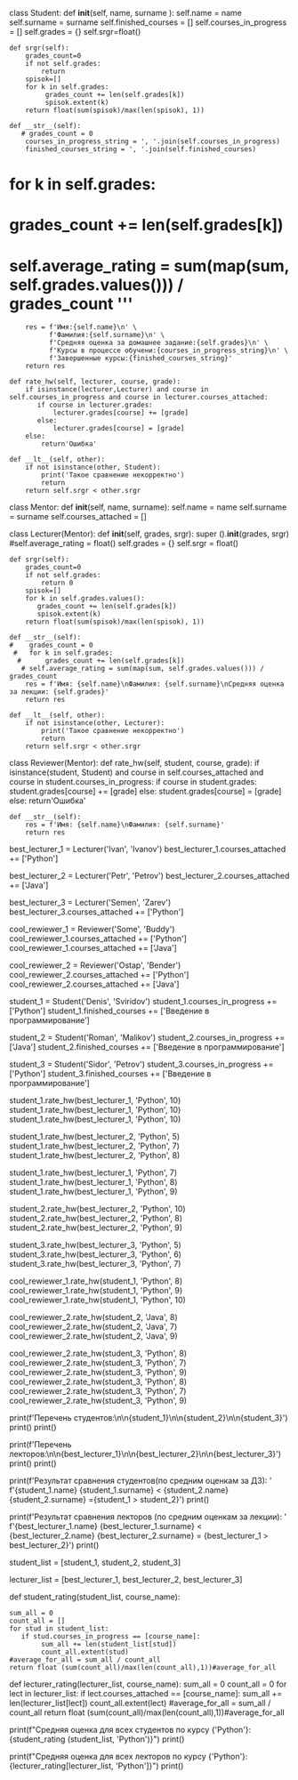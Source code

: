 class Student:
    def __init__(self, name, surname ):
        self.name = name
        self.surname = surname
        self.finished_courses = []
        self.courses_in_progress = []
        self.grades = {}
        self.srgr=float()
 
    def srgr(self):
        grades_count=0
        if not self.grades:
            return 
        spisok=[]
        for k in self.grades:
             grades_count += len(self.grades[k])
             spisok.extent(k)
        return float(sum(spisok)/max(len(spisok), 1))
      
    def __str__(self):
       # grades_count = 0
        courses_in_progress_string = ', '.join(self.courses_in_progress)
        finished_courses_string = ', '.join(self.finished_courses)
 #      for k in self.grades:
  #          grades_count += len(self.grades[k])
   #     self.average_rating = sum(map(sum, self.grades.values())) / grades_count  '''
        
        res = f'Имя:{self.name}\n' \
              f'Фамилия:{self.surname}\n' \
              f'Средняя оценка за домашнее задание:{self.grades}\n' \
              f'Курсы в процессе обучени:{courses_in_progress_string}\n' \
              f'Завершенные курсы:{finished_courses_string}'
        return res
      
    def rate_hw(self, lecturer, course, grade):
        if isinstance(lecturer,Lecturer) and course in self.courses_in_progress and course in lecturer.courses_attached:
           if course in lecturer.grades:
               lecturer.grades[course] += [grade]
           else:
               lecturer.grades[course] = [grade]
        else:
            return'Ошибка'
          
    def __lt__(self, other):
        if not isinstance(other, Student):
            print('Такое сравнение некорректно')
            return
        return self.srgr < other.srgr
 
      
class Mentor:
    def __init__(self, name, surname):
        self.name = name
        self.surname = surname
        self.courses_attached = []
 
      
class Lecturer(Mentor):
    def __init__(self, grades, srgr):
        super ().__init__(grades, srgr)
        #self.average_rating = float()
        self.grades = {}
        self.srgr = float()
 
    def srgr(self):
        grades_count=0
        if not self.grades:
            return 0
        spisok=[]
        for k in self.grades.values():
           grades_count += len(self.grades[k])
           spisok.extent(k)
        return float(sum(spisok)/max(len(spisok), 1))
      
    def __str__(self):
    #    grades_count = 0 
     #   for k in self.grades:
      #      grades_count += len(self.grades[k])
       # self.average_rating = sum(map(sum, self.grades.values())) / grades_count
        res = f'Имя: {self.name}\nФамилия: {self.surname}\nСредняя оценка за лекции: {self.grades}'
        return res
 
    def __lt__(self, other):
        if not isinstance(other, Lecturer):
            print('Такое сравнение некорректно')
            return
        return self.srgr < other.srgr
 
      
class Reviewer(Mentor):
    def rate_hw(self, student, course, grade):
        if isinstance(student, Student) and course in self.courses_attached and course in student.courses_in_progress:
            if course in student.grades:
                student.grades[course] += [grade]
            else: 
                student.grades[course] = [grade]
        else:
            return'Ошибка'
          
    def __str__(self):
        res = f'Имя: {self.name}\nФамилия: {self.surname}'
        return res
      
best_lecturer_1 = Lecturer('Ivan', 'Ivanov')
best_lecturer_1.courses_attached += ['Python']
 
best_lecturer_2 = Lecturer('Petr', 'Petrov')
best_lecturer_2.courses_attached += ['Java']
 
best_lecturer_3 = Lecturer('Semen', 'Zarev')
best_lecturer_3.courses_attached += ['Python']
    
cool_rewiewer_1 = Reviewer('Some', 'Buddy')
cool_rewiewer_1.courses_attached += ['Python']
cool_rewiewer_1.courses_attached += ['Java']
 
cool_rewiewer_2 = Reviewer('Ostap', 'Bender')
cool_rewiewer_2.courses_attached += ['Python']
cool_rewiewer_2.courses_attached += ['Java']
 
student_1 = Student('Denis', 'Sviridov')
student_1.courses_in_progress += ['Python']
student_1.finished_courses += ['Введение в программирование']
 
student_2 = Student('Roman', 'Malikov')
student_2.courses_in_progress += ['Java']
student_2.finished_courses += ['Введение в программирование']
 
student_3 = Student('Sidor', 'Petrov')
student_3.courses_in_progress += ['Python']
student_3.finished_courses += ['Введение в программирование']
 
student_1.rate_hw(best_lecturer_1, 'Python', 10)
student_1.rate_hw(best_lecturer_1, 'Python', 10)
student_1.rate_hw(best_lecturer_1, 'Python', 10)
 
student_1.rate_hw(best_lecturer_2, 'Python', 5)
student_1.rate_hw(best_lecturer_2, 'Python', 7)
student_1.rate_hw(best_lecturer_2, 'Python', 8) 
 
student_1.rate_hw(best_lecturer_1, 'Python', 7)
student_1.rate_hw(best_lecturer_1, 'Python', 8)
student_1.rate_hw(best_lecturer_1, 'Python', 9)
 
student_2.rate_hw(best_lecturer_2, 'Python', 10)
student_2.rate_hw(best_lecturer_2, 'Python', 8)
student_2.rate_hw(best_lecturer_2, 'Python', 9)
 
student_3.rate_hw(best_lecturer_3, 'Python', 5)
student_3.rate_hw(best_lecturer_3, 'Python', 6)
student_3.rate_hw(best_lecturer_3, 'Python', 7)
 
cool_rewiewer_1.rate_hw(student_1, 'Python', 8)
cool_rewiewer_1.rate_hw(student_1, 'Python', 9)
cool_rewiewer_1.rate_hw(student_1, 'Python', 10)
 
cool_rewiewer_2.rate_hw(student_2, 'Java', 8)
cool_rewiewer_2.rate_hw(student_2, 'Java', 7)
cool_rewiewer_2.rate_hw(student_2, 'Java', 9)
 
cool_rewiewer_2.rate_hw(student_3, 'Python', 8)
cool_rewiewer_2.rate_hw(student_3, 'Python', 7)
cool_rewiewer_2.rate_hw(student_3, 'Python', 9)
cool_rewiewer_2.rate_hw(student_3, 'Python', 8)
cool_rewiewer_2.rate_hw(student_3, 'Python', 7)
cool_rewiewer_2.rate_hw(student_3, 'Python', 9)
 
print(f'Перечень студентов:\n\n{student_1}\n\n{student_2}\n\n{student_3}')
print()
print()
 
print(f'Перечень лекторов:\n\n{best_lecturer_1}\n\n{best_lecturer_2}\n\n{best_lecturer_3}')
print()
print()
 
print(f'Результат сравнения студентов(по средним оценкам за ДЗ): '
      f'{student_1.name} {student_1.surname} < {student_2.name} {student_2.surname} ={student_1 > student_2}')
print()
 
print(f'Результат сравнения лекторов (по средним оценкам за лекции): '
      f'{best_lecturer_1.name} {best_lecturer_1.surname} < {best_lecturer_2.name} {best_lecturer_2.surname} = {best_lecturer_1 > best_lecturer_2}')
print()
 
student_list = [student_1, student_2, student_3]
 
lecturer_list = [best_lecturer_1, best_lecturer_2, best_lecturer_3]
 
def student_rating(student_list, course_name):
  
    sum_all = 0
    count_all = []
    for stud in student_list:
       if stud.courses_in_progress == [course_name]:
            sum_all += len(student_list[stud])
            count_all.extent(stud)
    #average_for_all = sum_all / count_all
    return float (sum(count_all)/max(len(count_all),1))#average_for_all
 
def lecturer_rating(lecturer_list, course_name):
    sum_all = 0
    count_all = 0
    for lect in lecturer_list:
     if lect.courses_attached == [course_name]:
          sum_all += len(lecturer_list[lect])
          count_all.extent(lect)
    #average_for_all = sum_all / count_all
    return float (sum(count_all)/max(len(count_all),1))#average_for_all
 
print(f"Средняя оценка для всех студентов по курсу {'Python'}: {student_rating (student_list, 'Python')}")
print()
 
print(f"Средняя оценка для всех лекторов по курсу {'Python'}: {lecturer_rating[lecturer_list, 'Python']}")
print()